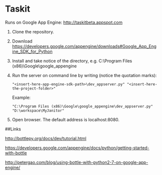 Taskit
======

Runs on Google App Engine: http://taskitbeta.appspot.com

1. Clone the repository.
2. Download https://developers.google.com/appengine/downloads#Google_App_Engine_SDK_for_Python
3. Install and take notice of the directory, e.g. C:\Program Files (x86)\Google\google_appengine
4. Run the server on command line by writing (notice the quotation marks):
   ```no-highlight
   "<insert-here-app-engine-sdk-path>\dev_appserver.py" "<insert-here-the-project-folder>"
   ```

   Example:  
   ```no-highlight
   "C:\Program Files (x86)\Google\google_appengine\dev_appserver.py" "D:\workspace\MyJanitor"
   ```
5. Open browser. The default address is localhost:8080. 

##Links

http://bottlepy.org/docs/dev/tutorial.html

https://developers.google.com/appengine/docs/python/getting-started-with-bottle

http://petergao.com/blog/using-bottle-with-python2-7-on-google-app-engine/
